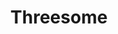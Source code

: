 ---
title: Threesome
description:
category: NSFW
price: 
images: 
    - /assets/img/available/threesomevol2.jpg
---